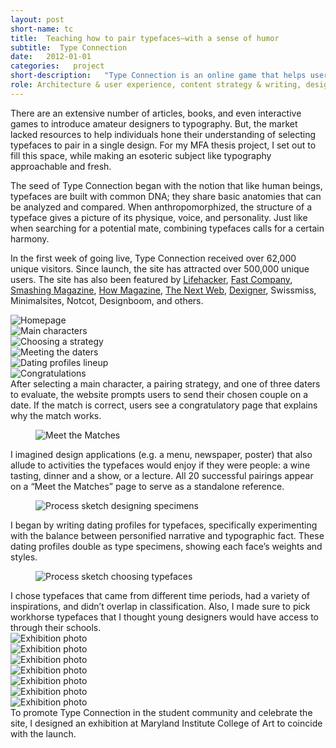 ```yaml
---
layout: post
short-name: tc
title:  Teaching how to pair typefaces—with a sense of humor
subtitle:  Type Connection
date:   2012-01-01
categories:   project
short-description:   "Type Connection is an online game that helps users learn how to pair typefaces. Like a conventional dating website, Type Connection presents its users with potential “dates” for each main character. Users are matchmakers; they decide what kind of match to look for by choosing among several strategies for combining typefaces."
role: Architecture & user experience, content strategy & writing, design concept & system, identity design, front-end development, exhibition design
---
```


There are an extensive number of articles, books, and even interactive games to introduce amateur designers to typography. But, the market lacked resources to help individuals hone their understanding of selecting typefaces to pair in a single design. For my MFA thesis project, I set out to fill this space, while making an esoteric subject like typography approachable and fresh.

The seed of Type Connection began with the notion that like human beings, typefaces are built with common DNA; they share basic anatomies that can be analyzed and compared. When anthropomorphized, the structure of a typeface gives a picture of its physique, voice, and personality. Just like when searching for a potential mate, combining typefaces calls for a certain harmony.

In the first week of going live, Type Connection received over 62,000 unique visitors. Since launch, the site has attracted over 500,000 unique users. The site has also been featured by [Lifehacker](http://lifehacker.com/5897805/type-connection-teaches-you-how-to-pair-fonts-in-your-designs-by-sending-them-on-dates), [Fast Company](http://www.fastcodesign.com/3027932/type-connection-helps-you-find-matching-typefaces), [Smashing Magazine](http://www.smashingmagazine.com/smashing-newsletter-issue-56/#a8), [How Magazine](http://www.howdesign.com/design-creativity/top-10-sites-for-designers/top-10-websites-for-designers-april-2012/), [The Next Web](http://thenextweb.com/dd/2012/03/27/this-typographic-dating-game-teaches-designers-how-to-pair-typefaces/), [Dexigner](http://www.dexigner.com/news/24892), Swissmiss, Minimalsites, Notcot, Designboom, and others.

<div class="fig-with-cap">
  <div id="carousel-1">
    <div><img data-lazy="../../../../a/img/tc-01-01.jpg" alt="Homepage"></div>
    <div><img data-lazy="../../../../a/img/tc-01-02.jpg" alt="Main characters"></div>
    <div><img data-lazy="../../../../a/img/tc-01-03.jpg" alt="Choosing a strategy"></div>
    <div><img data-lazy="../../../../a/img/tc-01-04.jpg" alt="Meeting the daters"></div>
    <div><img data-lazy="../../../../a/img/tc-01-05.jpg" alt="Dating profiles lineup"></div>
    <div><img data-lazy="../../../../a/img/tc-01-06.jpg" alt="Congratulations"></div>
  </div>
  <div class="caption">
    <div id="carousel-arrows-1"></div>
    <figcaption>After selecting a main character, a pairing strategy, and one of three daters to evaluate, the website prompts users to send their chosen couple on a date. If the match is correct, users see a congratulatory page that explains why the match works.</figcaption>
  </div>
</div>

<div class="fig-with-cap">
  <figure class="scrollable full-width-image"><img src="../../../../a/img/tc-02.jpg" alt="Meet the Matches"></figure>
  <figcaption class="caption">I imagined design applications (e.g. a menu, newspaper, poster) that also allude to activities the typefaces would enjoy if they were people: a wine tasting, dinner and a show, or a lecture. All 20 successful pairings appear on a “Meet the Matches” page to serve as a standalone reference.</figcaption>
</div>

<div class="fig-with-cap">
  <figure class="center-image-wider"><img src="../../../../a/img/tc-03.jpg" alt="Process sketch designing specimens"></figure>
  <figcaption class="caption">I began by writing dating profiles for typefaces, specifically experimenting with the balance between personified narrative and typographic fact. These dating profiles double as type specimens, showing each face’s weights and styles.</figcaption>
</div>

<div class="fig-with-cap">
  <figure class="center-image-wider"><img src="../../../../a/img/tc-04.jpg" alt="Process sketch choosing typefaces"></figure>
  <figcaption class="caption">I chose typefaces that came from different time periods, had a variety of inspirations, and didn’t overlap in classification. Also, I made sure to pick workhorse typefaces that I thought young designers would have access to through their schools.</figcaption>
</div>

<div class="fig-with-cap">
  <div id="carousel-2">
    <div><img data-lazy="../../../../a/img/tc-05-01.jpg" alt="Exhibition photo"></div>
    <div><img data-lazy="../../../../a/img/tc-05-02.jpg" alt="Exhibition photo"></div>
    <div><img data-lazy="../../../../a/img/tc-05-03.jpg" alt="Exhibition photo"></div>
    <div><img data-lazy="../../../../a/img/tc-05-04.jpg" alt="Exhibition photo"></div>
    <div><img data-lazy="../../../../a/img/tc-05-05.jpg" alt="Exhibition photo"></div>
    <div><img data-lazy="../../../../a/img/tc-05-06.jpg" alt="Exhibition photo"></div>
    <div><img data-lazy="../../../../a/img/tc-05-07.jpg" alt="Exhibition photo"></div>
  </div>
  <div class="caption">
    <div id="carousel-arrows-2"></div>
    <figcaption>To promote Type Connection in the student community and celebrate the site, I designed an exhibition at Maryland Institute College of Art to coincide with the launch.</figcaption>
  </div>
</div>
